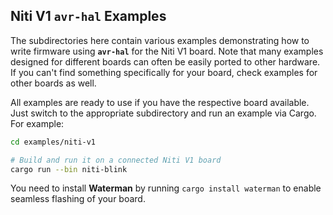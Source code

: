 ## Niti V1 `avr-hal` Examples

The subdirectories here contain various examples demonstrating how to write firmware using **`avr-hal`** for the Niti V1 board. Note that many examples designed for different boards can often be easily ported to other hardware. If you can't find something specifically for your board, check examples for other boards as well.

All examples are ready to use if you have the respective board available. Just switch to the appropriate subdirectory and run an example via Cargo. For example:

```bash
cd examples/niti-v1

# Build and run it on a connected Niti V1 board
cargo run --bin niti-blink
```

You need to install **Waterman** by running `cargo install waterman` to enable seamless flashing of your board.

